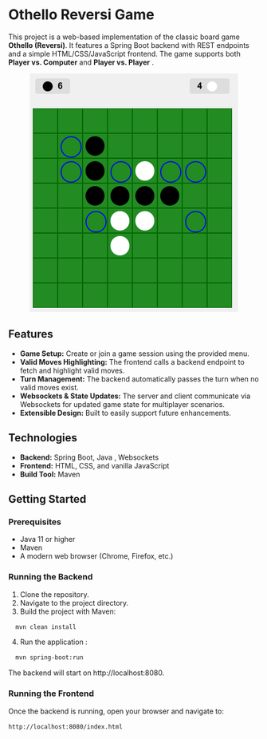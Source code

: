 # Othello Reversi Game

This project is a web-based implementation of the classic board game **Othello (Reversi)**. It features a Spring Boot backend with REST endpoints and a simple HTML/CSS/JavaScript frontend. The game supports both **Player vs. Computer** and **Player vs. Player** .

<p align="center">
  <img src="images/sceenshot.png" alt="Othello App Screenshot">
</p>


## Features

- **Game Setup:** Create or join a game session using the provided menu.
- **Valid Moves Highlighting:** The frontend calls a backend endpoint to fetch and highlight valid moves.
- **Turn Management:** The backend automatically passes the turn when no valid moves exist.
- **Websockets & State Updates:** The server and client communicate via Websockets for updated game state for multiplayer scenarios.
- **Extensible Design:** Built to easily support future enhancements.

## Technologies

- **Backend:** Spring Boot, Java , Websockets
- **Frontend:** HTML, CSS, and vanilla JavaScript
- **Build Tool:** Maven

## Getting Started

### Prerequisites

- Java 11 or higher
- Maven
- A modern web browser (Chrome, Firefox, etc.)

### Running the Backend

1. Clone the repository.
2. Navigate to the project directory.
3. Build the project with Maven:
```bash
  mvn clean install
```
4. Run the application :
```bash
  mvn spring-boot:run
```
The backend will start on http://localhost:8080. 

### Running the Frontend
Once the backend is running, open your browser and navigate to:
```bash
http://localhost:8080/index.html

```
